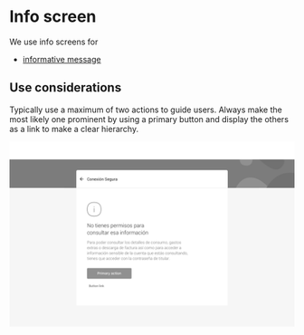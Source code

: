 # Info screen

We use info screens for

* [informative message](https://app.gitbook.com/@tef-novum/s/novum/~/drafts/-LtU-1GY-zzIljdw9K5C/design/feedbacks/feedback-scenarios/informative-message)

## Use considerations

Typically use a maximum of two actions to guide users. Always make the most likely one prominent by using a primary button and display the others as a link to make a clear hierarchy.

![](../../../../.gitbook/assets/sofa_info.png)

